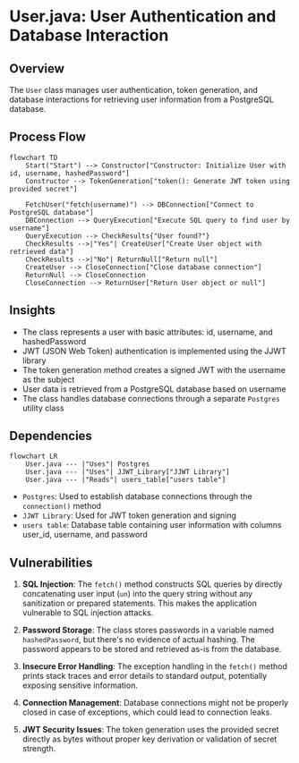 # User.java: User Authentication and Database Interaction

## Overview
The `User` class manages user authentication, token generation, and database interactions for retrieving user information from a PostgreSQL database.

## Process Flow
```mermaid
flowchart TD
    Start("Start") --> Constructor["Constructor: Initialize User with id, username, hashedPassword"]
    Constructor --> TokenGeneration["token(): Generate JWT token using provided secret"]
    
    FetchUser("fetch(username)") --> DBConnection["Connect to PostgreSQL database"]
    DBConnection --> QueryExecution["Execute SQL query to find user by username"]
    QueryExecution --> CheckResults{"User found?"}
    CheckResults -->|"Yes"| CreateUser["Create User object with retrieved data"]
    CheckResults -->|"No"| ReturnNull["Return null"]
    CreateUser --> CloseConnection["Close database connection"]
    ReturnNull --> CloseConnection
    CloseConnection --> ReturnUser["Return User object or null"]
```

## Insights
- The class represents a user with basic attributes: id, username, and hashedPassword
- JWT (JSON Web Token) authentication is implemented using the JJWT library
- The token generation method creates a signed JWT with the username as the subject
- User data is retrieved from a PostgreSQL database based on username
- The class handles database connections through a separate `Postgres` utility class

## Dependencies
```mermaid
flowchart LR
    User.java --- |"Uses"| Postgres
    User.java --- |"Uses"| JJWT_Library["JJWT Library"]
    User.java --- |"Reads"| users_table["users table"]
```

- `Postgres`: Used to establish database connections through the `connection()` method
- `JJWT Library`: Used for JWT token generation and signing
- `users table`: Database table containing user information with columns user_id, username, and password

## Vulnerabilities
1. **SQL Injection**: The `fetch()` method constructs SQL queries by directly concatenating user input (`un`) into the query string without any sanitization or prepared statements. This makes the application vulnerable to SQL injection attacks.

2. **Password Storage**: The class stores passwords in a variable named `hashedPassword`, but there's no evidence of actual hashing. The password appears to be stored and retrieved as-is from the database.

3. **Insecure Error Handling**: The exception handling in the `fetch()` method prints stack traces and error details to standard output, potentially exposing sensitive information.

4. **Connection Management**: Database connections might not be properly closed in case of exceptions, which could lead to connection leaks.

5. **JWT Security Issues**: The token generation uses the provided secret directly as bytes without proper key derivation or validation of secret strength.
